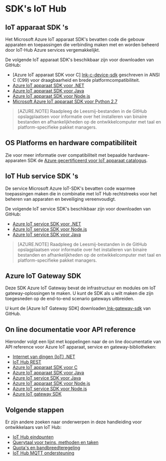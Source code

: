 <properties
 pageTitle="Handleiding voor ontwikkelaars - SDK's IoT-Hub | Microsoft Azure"
 description="Azure IoT Hub developer guide - informatie over en koppelingen naar de verschillende Azure IoT Hub apparaten en Services SDK's."
 services="iot-hub"
 documentationCenter=""
 authors="dominicbetts"
 manager="timlt"
 editor=""/>

<tags
 ms.service="iot-hub"
 ms.devlang="multiple"
 ms.topic="article"
 ms.tgt_pltfrm="na"
 ms.workload="na"
 ms.date="09/30/2016"
 ms.author="dobett"/>

# <a name="iot-hub-sdks"></a>SDK's IoT Hub

## <a name="iot-hub-device-sdks"></a>IoT apparaat SDK 's

Het Microsoft Azure IoT apparaat SDK's bevatten code die gebouw apparaten en toepassingen die verbinding maken met en worden beheerd door IoT-Hub Azure services vergemakkelijkt.

De volgende IoT apparaat SDK's beschikbaar zijn voor downloaden van GitHub:

- [Azure IoT apparaat SDK voor C] [ lnk-c-device-sdk] geschreven in ANSI C (C99) voor draagbaarheid en brede platformcompatibiliteit.
- [Azure IoT apparaat SDK voor .NET][lnk-dotnet-device-sdk]
- [Azure IoT apparaat SDK voor Java][lnk-java-device-sdk]
- [Azure IoT apparaat SDK voor Node.js][lnk-node-device-sdk]
- [Microsoft Azure IoT apparaat SDK voor Python 2.7][lnk-python-device-sdk]

> [AZURE.NOTE] Raadpleeg de Leesmij-bestanden in de GitHub opslagplaatsen voor informatie over het installeren van binaire bestanden en afhankelijkheden op de ontwikkelcomputer met taal en platform-specifieke pakket managers.

## <a name="os-platforms-and-hardware-compatibility"></a>OS Platforms en hardware compatibiliteit

Zie voor meer informatie over compatibiliteit met bepaalde hardware-apparaten SDK de [Azure gecertificeerd voor IoT apparaat catalogus][lnk-certified].

## <a name="iot-hub-service-sdks"></a>IoT Hub service SDK 's

De service Microsoft Azure IoT-SDK's bevatten code waarmee toepassingen maken die in combinatie met IoT Hub rechtstreeks voor het beheren van apparaten en beveiliging vereenvoudigt.

De volgende IoT service SDK's beschikbaar zijn voor downloaden van GitHub:

- [Azure IoT service SDK voor .NET][lnk-dotnet-service-sdk]
- [Azure IoT service SDK voor Node.js][lnk-node-service-sdk]
- [Azure IoT service SDK voor Java][lnk-java-service-sdk]

> [AZURE.NOTE] Raadpleeg de Leesmij-bestanden in de GitHub opslagplaatsen voor informatie over het installeren van binaire bestanden en afhankelijkheden op de ontwikkelcomputer met taal en platform-specifieke pakket managers.

## <a name="azure-iot-gateway-sdk"></a>Azure IoT Gateway SDK

Deze SDK Azure IoT Gateway bevat de infrastructuur en modules om IoT gateway-oplossingen te maken. U kunt de SDK als u wilt maken die zijn toegesneden op de end-to-end scenario gateways uitbreiden.

U kunt de [Azure IoT Gateway SDK] downloaden[ lnk-gateway-sdk] van GitHub.

## <a name="online-api-reference-documentation"></a>On line documentatie voor API reference

Hieronder volgt een lijst met koppelingen naar de on line documentatie van API reference voor Azure IoT apparaat, service en gateway-bibliotheken:

- [Internet van dingen (IoT) .NET][lnk-dotnet-ref]
- [IoT Hub REST][lnk-rest-ref]
- [Azure IoT apparaat SDK voor C][lnk-c-ref]
- [Azure IoT apparaat SDK voor Java][lnk-java-ref]
- [Azure IoT service SDK voor Java][lnk-java-service-ref]
- [Azure IoT apparaat SDK voor Node.js][lnk-node-ref]
- [Azure IoT service SDK voor Node.js][lnk-node-service-ref]
- [Azure IoT gateway SDK][lnk-gateway-ref]

## <a name="next-steps"></a>Volgende stappen

Er zijn andere zoeken naar onderwerpen in deze handleiding voor ontwikkelaars van IoT Hub:

- [IoT Hub eindpunten][lnk-devguide-endpoints]
- [Querytaal voor twins, methoden en taken][lnk-devguide-query]
- [Quota's en bandbreedteregeling][lnk-devguide-quotas]
- [IoT Hub MQTT ondersteuning][lnk-devguide-mqtt]

<!-- Links and images -->

[lnk-c-device-sdk]: https://github.com/Azure/azure-iot-sdks/blob/master/c/readme.md
[lnk-dotnet-device-sdk]: https://github.com/Azure/azure-iot-sdks/blob/master/csharp/device/readme.md
[lnk-java-device-sdk]: https://github.com/Azure/azure-iot-sdks/blob/master/java/device/readme.md
[lnk-dotnet-service-sdk]: https://github.com/Azure/azure-iot-sdks/blob/master/csharp/service/README.md
[lnk-java-service-sdk]: https://github.com/Azure/azure-iot-sdks/blob/master/java/service/readme.md
[lnk-node-device-sdk]: https://github.com/Azure/azure-iot-sdks/blob/master/node/device/readme.md
[lnk-node-service-sdk]: https://github.com/Azure/azure-iot-sdks/blob/master/node/service/README.md
[lnk-python-device-sdk]: https://github.com/Azure/azure-iot-sdks/blob/master/python/device/readme.md
[lnk-certified]: https://catalog.azureiotsuite.com/
[lnk-gateway-sdk]: https://github.com/Azure/azure-iot-gateway-sdk/blob/master/README.md

[lnk-dotnet-ref]: https://msdn.microsoft.com/library/mt488521.aspx
[lnk-c-ref]: http://azure.github.io/azure-iot-sdks/c/api_reference/index.html
[lnk-java-ref]: http://azure.github.io/azure-iot-sdks/java/device/api_reference/index.html
[lnk-node-ref]: http://azure.github.io/azure-iot-sdks/node/api_reference/azure-iot-device/1.0.15/index.html
[lnk-rest-ref]: https://msdn.microsoft.com/library/mt548492.aspx
[lnk-java-service-ref]: http://azure.github.io/azure-iot-sdks/java/service/api_reference/index.html
[lnk-node-service-ref]: http://azure.github.io/azure-iot-sdks/node/api_reference/azure-iothub/1.0.17/index.html
[lnk-gateway-ref]: http://azure.github.io/azure-iot-gateway-sdk/api_reference/c/html/

[lnk-devguide-endpoints]: iot-hub-devguide-endpoints.md
[lnk-devguide-quotas]: iot-hub-devguide-quotas-throttling.md
[lnk-devguide-query]: iot-hub-devguide-query-language.md
[lnk-devguide-mqtt]: iot-hub-mqtt-support.md